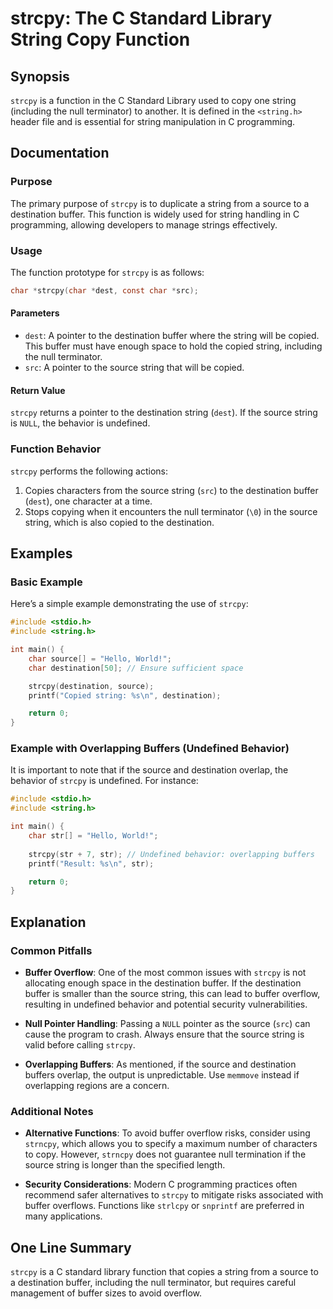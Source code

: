 <!--
Meta Description: # strcpy: The C Standard Library String Copy Function ## Synopsis `strcpy` is a function in the C Standard Library used to copy one string (including ...
Meta Keywords: string, strcpy, source, destination, buffer
-->

# strcpy: The C Standard Library String Copy Function

## Synopsis
`strcpy` is a function in the C Standard Library used to copy one string (including the null terminator) to another. It is defined in the `<string.h>` header file and is essential for string manipulation in C programming.

## Documentation

### Purpose
The primary purpose of `strcpy` is to duplicate a string from a source to a destination buffer. This function is widely used for string handling in C programming, allowing developers to manage strings effectively.

### Usage
The function prototype for `strcpy` is as follows:

```c
char *strcpy(char *dest, const char *src);
```

#### Parameters
- `dest`: A pointer to the destination buffer where the string will be copied. This buffer must have enough space to hold the copied string, including the null terminator.
- `src`: A pointer to the source string that will be copied.

#### Return Value
`strcpy` returns a pointer to the destination string (`dest`). If the source string is `NULL`, the behavior is undefined.

### Function Behavior
`strcpy` performs the following actions:
1. Copies characters from the source string (`src`) to the destination buffer (`dest`), one character at a time.
2. Stops copying when it encounters the null terminator (`\0`) in the source string, which is also copied to the destination.

## Examples

### Basic Example
Here’s a simple example demonstrating the use of `strcpy`:

```c
#include <stdio.h>
#include <string.h>

int main() {
    char source[] = "Hello, World!";
    char destination[50]; // Ensure sufficient space

    strcpy(destination, source);
    printf("Copied string: %s\n", destination);

    return 0;
}
```

### Example with Overlapping Buffers (Undefined Behavior)
It is important to note that if the source and destination overlap, the behavior of `strcpy` is undefined. For instance:

```c
#include <stdio.h>
#include <string.h>

int main() {
    char str[] = "Hello, World!";
    
    strcpy(str + 7, str); // Undefined behavior: overlapping buffers
    printf("Result: %s\n", str);

    return 0;
}
```

## Explanation

### Common Pitfalls
- **Buffer Overflow**: One of the most common issues with `strcpy` is not allocating enough space in the destination buffer. If the destination buffer is smaller than the source string, this can lead to buffer overflow, resulting in undefined behavior and potential security vulnerabilities.
  
- **Null Pointer Handling**: Passing a `NULL` pointer as the source (`src`) can cause the program to crash. Always ensure that the source string is valid before calling `strcpy`.

- **Overlapping Buffers**: As mentioned, if the source and destination buffers overlap, the output is unpredictable. Use `memmove` instead if overlapping regions are a concern.

### Additional Notes
- **Alternative Functions**: To avoid buffer overflow risks, consider using `strncpy`, which allows you to specify a maximum number of characters to copy. However, `strncpy` does not guarantee null termination if the source string is longer than the specified length.
  
- **Security Considerations**: Modern C programming practices often recommend safer alternatives to `strcpy` to mitigate risks associated with buffer overflows. Functions like `strlcpy` or `snprintf` are preferred in many applications.

## One Line Summary
`strcpy` is a C standard library function that copies a string from a source to a destination buffer, including the null terminator, but requires careful management of buffer sizes to avoid overflow.